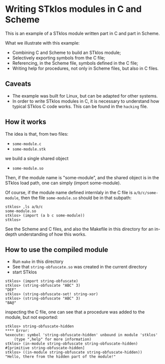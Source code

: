 # Writing STklos modules in C and Scheme

This  is an example of a STklos module written part in C and part in Scheme.

What we illustrate with this example:

* Combining C and Scheme to build an STklos module;
* Selectively exporting symbols from the C file;
* Referencing, in the Scheme file, symbols defined in the C file;
* Writing help for procedures, not only in Scheme files, but also
  in C files.

## Caveats

* The example was built for Linux, but can be adapted for other systems.
* In order to write STklos modules in C, it is necessary to understand
  how typical STklos C code works. This can be found in the `hacking` file.

## How it works

The idea is that, from two files:

* `some-module.c`
* `some-module.stk`

we build a single shared object

* `some-module.so`

Then, if the module name is "some-module", and the shared object is
in the STklos load path, one can simply (import some-module).

Of course, if the module name defined internlaly in the C file is
`a/b/c/some-module`, then the file `some-module.so` should be in that
subpath:

```
stklos> ,ls a/b/c
some-module.so
stklos> (import (a b c some-module))
stklos>
```

See the Scheme and C files, and also the Makefile in this directory for
an in-depth understanding of how this works.

## How to use the compiled module

* Run `make` in this directory
* See that `string-obfuscate.so` was created in the current directory
* start STklos

```
stklos> (import string-obfuscate)
stklos> (string-obfuscate "ABC" 3)
"DEF"
stklos> (string-obfuscate-set! string-xor)
stklos> (string-obfuscate "ABC" 3)
"BA@"
```

inspecting the C file, one can see that a procedure was added to the
module, but not exported:

```
stklos> string-obfuscate-hidden
**** Error:
%execute: symbol 'string-obfuscate-hidden' unbound in module 'stklos'
	(type ",help" for more information)
stklos> (in-module string-obfuscate string-obfuscate-hidden)
#[primitive string-obfuscate-hidden]
stklos> ((in-module string-obfuscate string-obfuscate-hidden))
"Hello, there from the hidden part of the module!"
```

